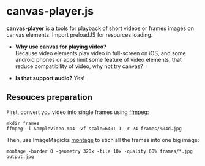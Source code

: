 # canvas-player.js

**canvas-player** is a tools for playback of short videos or frames images on canvas elements. Import preloadJS for resources loading. 

* **Why use canvas for playing video?**  
  Because video elements play video in full-screen on iOS, and some android phones or apps limit some feature of video elements, that reduce compatibility of video, why not try canvas? 

* **Is that support audio?**
  Yes!

## Resouces preparation

First, convert you video into single frames using [ffmpeg](https://www.ffmpeg.org/):

```
mkdir frames
ffmpeg -i SampleVideo.mp4 -vf scale=640:-1 -r 24 frames/%04d.jpg
```

Then, use ImageMagicks [montage](http://www.imagemagick.org/script/montage.php) to stich all the frames into one big image:

```
montage -border 0 -geometry 320x -tile 10x -quality 60% frames/*.jpg output.jpg
```





